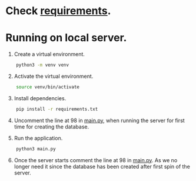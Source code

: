 # Check [requirements](requirements.txt).
# Running on local server.
1. Create a virtual environment.
```bash
    python3 -m venv venv
```
2. Activate the virtual environment.
```bash
    source venv/bin/activate
```
3. Install dependencies.
```bash
    pip install -r requirements.txt
```
4. Uncomment the line at 98 in [main.py](main.py), when running the server for first time for creating the database.

5. Run the application.
```bash
    python3 main.py
```
6. Once the server starts comment the line at 98 in [main.py](main.py). As we no longer need it since the database has been created after first spin of the server.
